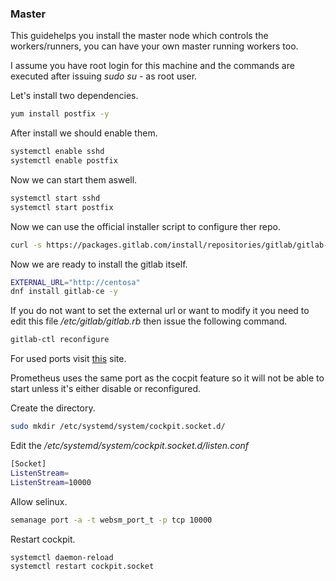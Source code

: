 ### Master 

This guidehelps you install the master node which controls the workers/runners, you can have your own master running workers too.

I assume you have root login for this machine and the commands are executed after issuing *sudo su -* as root user.

Let's install two dependencies.

``` bash
yum install postfix -y
```

After install we should enable them.

``` bash
systemctl enable sshd
systemctl enable postfix
```

Now we can start them aswell.

``` bash
systemctl start sshd
systemctl start postfix
```

Now we can use the official installer script to configure ther repo.

``` bash
curl -s https://packages.gitlab.com/install/repositories/gitlab/gitlab-ce/script.rpm.sh | sudo bash
```

Now we are ready to install the gitlab itself.

``` bash
EXTERNAL_URL="http://centosa" 
dnf install gitlab-ce -y
```

If you do not want to set the external url or want to modify it you need to edit this file */etc/gitlab/gitlab.rb* then issue the following command.

``` bash
gitlab-ctl reconfigure
```

For used ports visit [this](https://docs.gitlab.com/omnibus/package-information/defaults.html) site.

Prometheus uses the same port as the cocpit feature so it will not be able to start unless it's either disable or reconfigured.

Create the directory.

``` bash
sudo mkdir /etc/systemd/system/cockpit.socket.d/
```

Edit the */etc/systemd/system/cockpit.socket.d/listen.conf*

``` bash
[Socket]
ListenStream=
ListenStream=10000
```

Allow selinux.

``` bash
semanage port -a -t websm_port_t -p tcp 10000
```

Restart cockpit.

``` bash
systemctl daemon-reload
systemctl restart cockpit.socket
```